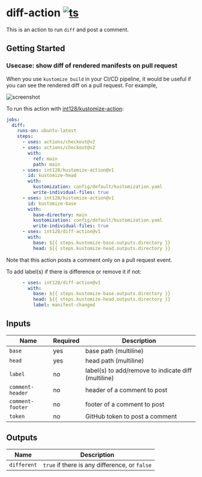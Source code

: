 # diff-action [![ts](https://github.com/int128/diff-action/actions/workflows/ts.yaml/badge.svg)](https://github.com/int128/diff-action/actions/workflows/ts.yaml)

This is an action to run `diff` and post a comment.


## Getting Started

### Usecase: show diff of rendered manifests on pull request

When you use `kustomize build` in your CI/CD pipeline, it would be useful if you can see the rendered diff on a pull request.
For example,

![screenshot](https://user-images.githubusercontent.com/321266/127755329-5f9f81e3-af05-48e8-91dd-a99fefe557e4.png)

To run this action with [int128/kustomize-action](https://github.com/int128/kustomize-action):

```yaml
jobs:
  diff:
    runs-on: ubuntu-latest
    steps:
      - uses: actions/checkout@v2
      - uses: actions/checkout@v2
        with:
          ref: main
          path: main
      - uses: int128/kustomize-action@v1
        id: kustomize-head
        with:
          kustomization: config/default/kustomization.yaml
          write-individual-files: true
      - uses: int128/kustomize-action@v1
        id: kustomize-base
        with:
          base-directory: main
          kustomization: config/default/kustomization.yaml
          write-individual-files: true
      - uses: int128/diff-action@v1
        with:
          base: ${{ steps.kustomize-base.outputs.directory }}
          head: ${{ steps.kustomize-head.outputs.directory }}
```

Note that this action posts a comment only on a pull request event.

To add label(s) if there is difference or remove it if not:

```yaml
      - uses: int128/diff-action@v1
        with:
          base: ${{ steps.kustomize-base.outputs.directory }}
          head: ${{ steps.kustomize-head.outputs.directory }}
          label: manifest-changed
```


## Inputs

| Name | Required | Description
|------|----------|-------------
| `base` | yes | base path (multiline)
| `head` | yes | head path (multiline)
| `label` | no | label(s) to add/remove to indicate diff (multiline)
| `comment-header` | no | header of a comment to post
| `comment-footer` | no | footer of a comment to post
| `token` | no | GitHub token to post a comment


## Outputs

| Name | Description
|------|------------
| `different` | `true` if there is any difference, or `false`

